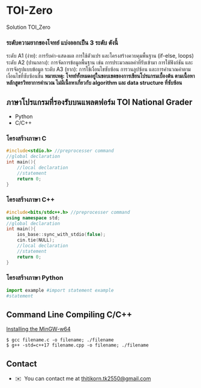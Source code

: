 # TOI-Zero

Solution TOI_Zero

### ระดับความยากของโจทย์ แบ่งออกเป็น 3 ระดับ ดังนี้ 

ระดับ A1 (ง่าย): การรับค่า-แสดงผล การใช้ตัวแปร และโครงสร้างควบคุมพื้นฐาน (if-else, loops) 
ระดับ A2 (ปานกลาง): การจัดการข้อมูลพื้นฐาน เช่น การประมวลผลค่าที่รับเข้ามา การใช้ฟังก์ชัน 
และการจัดรูปแบบข้อมูล 
ระดับ A3 (ยาก): การใช้เงื่อนไขซับซ้อน การวนลูปซ้อน และการคำนวณค่าตามเงื่อนไขที่ซับซ้อนขึ้น 
**หมายเหตุ: โจทย์ทั้งหมดอยู่ในขอบเขตของการเขียนโปรแกรมเบื้องต้น ตามเนื้อหาหลักสูตรวิทยาการคำนวณ ไม่มีเนื้อหาเกี่ยวกับ algorithm และ data structure ที่ซับซ้อน**

## ภาษาโปรแกรมที่รองรับบนแพลตฟอร์ม TOI National Grader 
- Python 
- C/C++ 

### โครงสร้างภาษา C

```c
#include<stdio.h> //preprocesser command
//global declaration
int main(){
    //local declaration
    //statement
    return 0;
}
```

### โครงสร้างภาษา C++

```c++
#include<bits/stdc++.h> //preprocesser command 
using namespace std;
//global declaration
int main(){
    ios_base::sync_with_stdio(false);
    cin.tie(NULL);
    //local declaration
    //statement
    return 0;
}
```

### โครงสร้างภาษา Python

```python
import example #import statement example
#statement
```

## Command Line Compiling C/C++

[Installing the MinGW-w64](https://code.visualstudio.com/docs/cpp/config-mingw)

```
$ gcc filename.c -o filename; ./filename
$ g++ -std=c++17 filename.cpp -o filename; ./filename
```

## Contact

* ✉️  You can contact me at [thitikorn.tk2550@gmail.com](mailto:thitikorn.tk2550@gmail.com)
